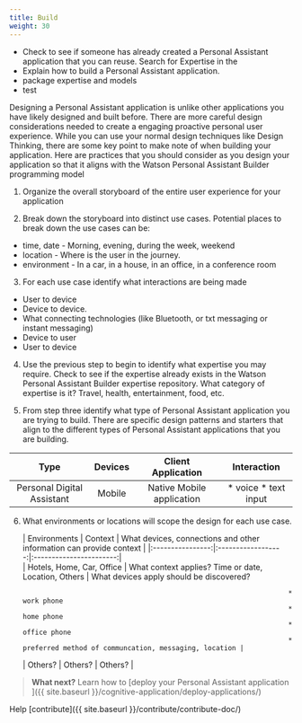 ```yaml
---
title: Build
weight: 30
---
```

* Check to see if someone has already created a Personal Assistant application that you can reuse. Search for Expertise in the
* Explain how to build a Personal Assistant application.
* package expertise and models
* test

 Designing a Personal Assistant application is unlike other applications you have likely designed and built before.  There are more careful design considerations needed to create a engaging proactive personal user experience.  While you can use your normal design techniques like Design Thinking, there are some key point to make note of when building your application.  Here are practices that you should consider as you design your application so that it aligns with the Watson Personal Assistant Builder programming model

1.  Organize the overall storyboard of the entire user experience for your application

2.  Break down the storyboard into distinct use cases.  Potential places to break down the use cases can be:
* time, date  -  Morning, evening,  during the week, weekend
* location - Where is the user in the journey.
* environment - In a car, in a house, in an office, in a conference room

3.  For each use case identify what interactions are being made
* User to device
* Device to device.
* What connecting technologies (like Bluetooth, or txt messaging or instant messaging)
* Device to user
* User to device

4.  Use the previous step to begin to identify what expertise you may require.  Check to see if the expertise already exists in the Watson Personal Assistant Builder expertise repository.  What category of expertise is it?  Travel, health, entertainment, food, etc.

5.  From step three identify what type of Personal Assistant application you are trying to build.  There are specific design patterns and starters that align to the different types of Personal Assistant applications that you are building.

| Type                    | Devices          | Client Application         | Interaction                |
|:------------------------:|:----------------:|:--------------------------:|:---------------------------:|
| Personal Digital Assistant | Mobile         |  Native Mobile application |* voice   * text input      |


6. What environments or locations will scope the design for each use case.

	| Environments | Context  | What devices, connections and other information can provide context |
  |:----------------:|:------------------:|:-----------------------:|   
 	| Hotels, Home, Car, Office    				|  What context applies?
   Time or date, Location, Others |  What devices apply should be discovered?

 												                         * work phone
 												                         * home phone
 												                         * office phone
 								                                         * preferred method of communcation, messaging, location |
 	| 		Others?              | Others?                   |   Others?       |


 > **What next?** Learn how to [deploy your Personal Assistant application ]({{ site.baseurl }}/cognitive-application/deploy-applications/) 

 Help [contribute]({{ site.baseurl }}/contribute/contribute-doc/)
